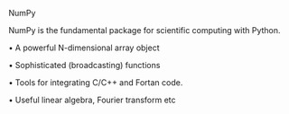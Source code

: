 NumPy

NumPy is the fundamental package for scientific computing with Python.

•	A powerful N-dimensional array object

•	Sophisticated (broadcasting) functions

•	Tools for integrating C/C++ and Fortan code.

•	Useful linear algebra, Fourier transform etc
 


